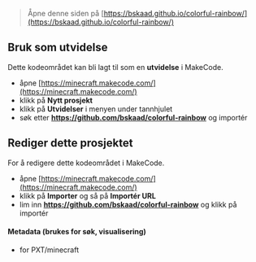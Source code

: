 
> Åpne denne siden på [https://bskaad.github.io/colorful-rainbow/](https://bskaad.github.io/colorful-rainbow/)

## Bruk som utvidelse

Dette kodeområdet kan bli lagt til som en **utvidelse** i MakeCode.

* åpne [https://minecraft.makecode.com/](https://minecraft.makecode.com/)
* klikk på **Nytt prosjekt**
* klikk på **Utvidelser** i menyen under tannhjulet
* søk etter **https://github.com/bskaad/colorful-rainbow** og importér

## Rediger dette prosjektet

For å redigere dette kodeområdet i MakeCode.

* åpne [https://minecraft.makecode.com/](https://minecraft.makecode.com/)
* klikk på **Importer** og så på **Importér URL**
* lim inn **https://github.com/bskaad/colorful-rainbow** og klikk på importér

#### Metadata (brukes for søk, visualisering)

* for PXT/minecraft
<script src="https://makecode.com/gh-pages-embed.js"></script><script>makeCodeRender("{{ site.makecode.home_url }}", "{{ site.github.owner_name }}/{{ site.github.repository_name }}");</script>
